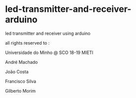 # led-transmitter-and-receiver-arduino
led transmitter and receiver using arduino

all rights reserved to : 

Universidade do Minho @ SCO 18-19 MIETI 

André Machado

João Costa

Francisco Silva

Gilberto Morim
